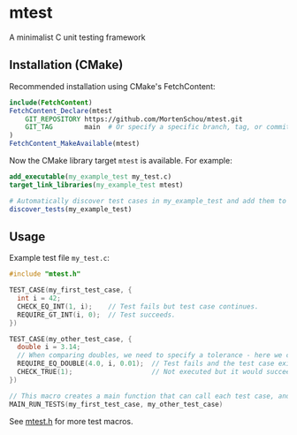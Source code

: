 # mtest
A minimalist C unit testing framework

## Installation (CMake)
Recommended installation using CMake's FetchContent:
```cmake
include(FetchContent)
FetchContent_Declare(mtest
    GIT_REPOSITORY https://github.com/MortenSchou/mtest.git
    GIT_TAG        main  # Or specify a specific branch, tag, or commit hash.
)
FetchContent_MakeAvailable(mtest)
```

Now the CMake library target `mtest` is available. For example:
```cmake
add_executable(my_example_test my_test.c)
target_link_libraries(my_example_test mtest)

# Automatically discover test cases in my_example_test and add them to CTest.
discover_tests(my_example_test)
```

## Usage
Example test file `my_test.c`:
```C
#include "mtest.h"

TEST_CASE(my_first_test_case, {
  int i = 42;
  CHECK_EQ_INT(1, i);    // Test fails but test case continues.
  REQUIRE_GT_INT(i, 0);  // Test succeeds.
})

TEST_CASE(my_other_test_case, {
  double i = 3.14;
  // When comparing doubles, we need to specify a tolerance - here we choose 0.01
  REQUIRE_EQ_DOUBLE(4.0, i, 0.01);  // Test fails and the test case exits.
  CHECK_TRUE(1);                    // Not executed but it would succeed.
})

// This macro creates a main function that can call each test case, and it tells CTest which test cases are available. 
MAIN_RUN_TESTS(my_first_test_case, my_other_test_case)
```

See [mtest.h](include/mtest.h) for more test macros.
